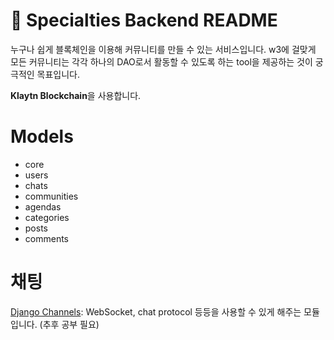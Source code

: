 # 🔮 Specialties Backend README

누구나 쉽게 블록체인을 이용해 커뮤니티를 만들 수 있는 서비스입니다. w3에 걸맞게 모든 커뮤니티는 각각 하나의 DAO로서 활동할 수 있도록 하는 tool을 제공하는 것이 궁극적인 목표입니다.

**Klaytn Blockchain**을 사용합니다.

# Models

- core
- users
- chats
- communities
- agendas
- categories
- posts
- comments

# 채팅

[Django Channels](https://channels.readthedocs.io/en/latest/index.html#django-channels): WebSocket, chat protocol 등등을 사용할 수 있게 해주는 모듈입니다. (추후 공부 필요)
